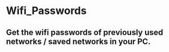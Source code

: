 # Wifi_Passwords

## Get the wifi passwords of previously used networks / saved networks in your PC.
